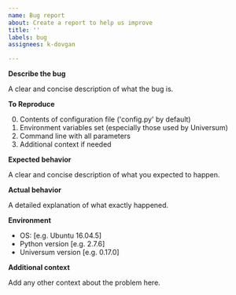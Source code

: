 ```yaml
---
name: Bug report
about: Create a report to help us improve
title: ''
labels: bug
assignees: k-dovgan

---
```


**Describe the bug**

A clear and concise description of what the bug is.


**To Reproduce**

0. Contents of configuration file ('config.py' by default)
1. Environment variables set (especially those used by Universum)
2. Command line with all parameters
4. Additional context if needed


**Expected behavior**

A clear and concise description of what you expected to happen.


**Actual behavior**

A detailed explanation of what exactly happened.


**Environment**

 - OS: [e.g. Ubuntu 16.04.5]
 - Python version [e.g. 2.7.6]
 - Universum version [e.g. 0.17.0]


**Additional context**

Add any other context about the problem here.
